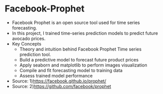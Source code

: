 # Facebook-Prophet
- Facebook Prophet is an open source tool used for time series forecasting.
- In this project, I trained time-series prediction models to predict future avocado prices.
- Key Concepts
  - Theory and intuition behind Facebook Prophet Time series prediction tool.
  - Build a predictive model to forecast future product prices
  - Apply seaborn and matplotlib to perform images visualization
  - Compile and fit forecasting model to training data
  - Assess trained model performance
- Source: 1)https://facebook.github.io/prophet/ 
- Source: 2)https://github.com/facebook/prophet
